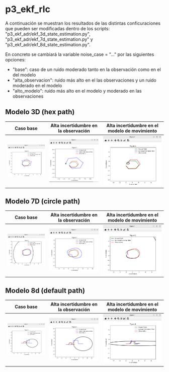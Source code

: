 # p3_ekf_rlc

A continuación se muestran los resultados de las distintas conficuraciones que pueden ser modificadas dentro de los scripts: "p3_ekf_adr/ekf_3d_state_estimation.py", "p3_ekf_adr/ekf_7d_state_estimation.py" y "p3_ekf_adr/ekf_8d_state_estimation.py".

En concreto se cambiará la variable  noise_case = "..." por las siguientes opciones:

- "base": caso de un ruido moderado tanto en la observación como en el del modelo
- "alta_observacion": ruido más alto en el las observaciones y un ruido moderado en el modelo
- "alto_modelo": ruido más alto en el modelo y moderado en las observaciones

## Modelo 3D (hex path)

| Caso base | Alta incertidumbre en la observación | Alta incertidumbre en el modelo de movimiento |
|:---------:|:------------------------------------:|:---------------------------------------------:|
| <img src="imgs/hex_3d_base.png" width="250"> | <img src="imgs/alta_obs_3d.png" width="250"> | <img src="imgs/alto_mod_3d.png" width="250"> |
## Modelo 7D (circle path)
| Caso base | Alta incertidumbre en la observación | Alta incertidumbre en el modelo de movimiento |
|:---------:|:------------------------------------:|:---------------------------------------------:|
| <img src="imgs/base_7d.png" width="250"> | <img src="imgs/alta_obs_7d.png" width="250"> | <img src="imgs/alto_modelo_7d.png" width="250"> |

## Modelo 8d (default path)

| Caso base | Alta incertidumbre en la observación | Alta incertidumbre en el modelo de movimiento |
|:---------:|:------------------------------------:|:---------------------------------------------:|
| <img src="imgs/base_8d.png" width="250"> | <img src="imgs/alta_obs_8d.png" width="250"> | <img src="imgs/alto_mod_8d.png" width="250"> |

